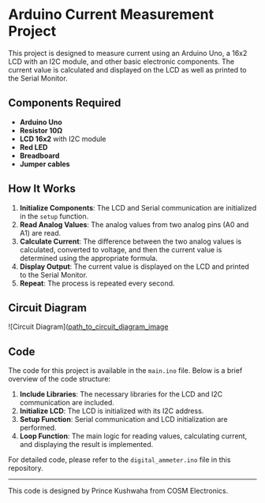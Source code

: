 # Arduino Current Measurement Project

This project is designed to measure current using an Arduino Uno, a 16x2 LCD with an I2C module, and other basic electronic components. The current value is calculated and displayed on the LCD as well as printed to the Serial Monitor.

## Components Required

- **Arduino Uno**
- **Resistor 10Ω**
- **LCD 16x2** with I2C module
- **Red LED**
- **Breadboard**
- **Jumper cables**

## How It Works

1. **Initialize Components**: The LCD and Serial communication are initialized in the `setup` function.
2. **Read Analog Values**: The analog values from two analog pins (A0 and A1) are read.
3. **Calculate Current**: The difference between the two analog values is calculated, converted to voltage, and then the current value is determined using the appropriate formula.
4. **Display Output**: The current value is displayed on the LCD and printed to the Serial Monitor.
5. **Repeat**: The process is repeated every second.

## Circuit Diagram

![Circuit Diagram]([path_to_circuit_diagram_image](https://github.com/cosmelectronics/Arduino-Project/blob/main/Digital%20Ammeter/Circuit%20Diagram.png )

## Code

The code for this project is available in the `main.ino` file. Below is a brief overview of the code structure:

1. **Include Libraries**: The necessary libraries for the LCD and I2C communication are included.
2. **Initialize LCD**: The LCD is initialized with its I2C address.
3. **Setup Function**: Serial communication and LCD initialization are performed.
4. **Loop Function**: The main logic for reading values, calculating current, and displaying the result is implemented.

For detailed code, please refer to the `digital_ammeter.ino` file in this repository.

---

This code is designed by Prince Kushwaha from COSM Electronics.
